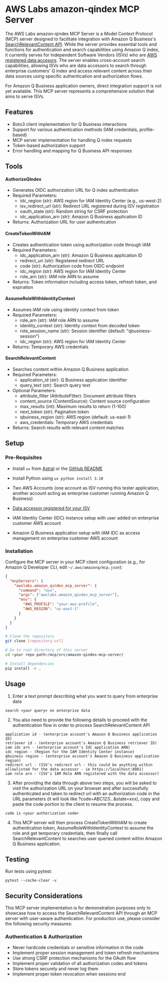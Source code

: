 # AWS Labs amazon-qindex MCP Server

The AWS Labs amazon-qindex MCP Server is a Model Context Protocol (MCP) server designed to facilitate integration with Amazon Q Business's [SearchRelevantContent API](https://docs.aws.amazon.com/amazonq/latest/qbusiness-ug/isv-calling-api-idc.html). While the server provides essential tools and functions for authentication and search capabilities using Amazon Q index, it currently serves for Independent Software Vendors (ISVs) who are [AWS registered data accesors](https://docs.aws.amazon.com/amazonq/latest/qbusiness-ug/isv.html). The server enables cross-account search capabilities, allowing ISVs who are data accessors to search through enterprise customers' Q index and access relevant content across their data sources using specific authentication and authorization flows. 

For Amazon Q Business application owners, direct integration support is not yet available. This MCP server represents a comprehensive solution that aims to serve ISVs.

## Features

- Boto3 client implementation for Q Business interactions
- Support for various authentication methods (IAM credentials, profile-based)
- MCP server implementation for handling Q index requests
- Token-based authorization support
- Error handling and mapping for Q Business API responses

## Tools

#### AuthorizeQIndex
- Generates OIDC authorization URL for Q index authentication
- Required Parameters:
  - idc_region (str): AWS region for IAM Identity Center (e.g., us-west-2)
  - isv_redirect_url (str): Redirect URL registered during ISV registration
  - oauth_state (str): Random string for CSRF protection
  - idc_application_arn (str): Amazon Q Business application ID
- Returns: Authorization URL for user authentication

#### CreateTokenWithIAM
- Creates authentication token using authorization code through IAM
- Required Parameters:
  - idc_application_arn (str): Amazon Q Business application ID
  - redirect_uri (str): Registered redirect URL
  - code (str): Authorization code from OIDC endpoint
  - idc_region (str): AWS region for IAM Identity Center
  - role_arn (str): IAM role ARN to assume
- Returns: Token information including access token, refresh token, and expiration

#### AssumeRoleWithIdentityContext
- Assumes IAM role using identity context from token
- Required Parameters:
  - role_arn (str): IAM role ARN to assume
  - identity_context (str): Identity context from decoded token
  - role_session_name (str): Session identifier (default: "qbusiness-session")
  - idc_region (str): AWS region for IAM Identity Center
- Returns: Temporary AWS credentials

#### SearchRelevantContent
- Searches content within Amazon Q Business application
- Required Parameters:
  - application_id (str): Q Business application identifier
  - query_text (str): Search query text
- Optional Parameters:
  - attribute_filter (AttributeFilter): Document attribute filters
  - content_source (ContentSource): Content source configuration
  - max_results (int): Maximum results to return (1-100)
  - next_token (str): Pagination token
  - qbuiness_region (str): AWS region (default: us-east-1)
  - aws_credentials: Temporary AWS credentials
- Returns: Search results with relevant content matches

## Setup

### Pre-Requisites
- Install `uv` from [Astral](https://docs.astral.sh/uv/getting-started/installation/) or the [GitHub README](https://github.com/astral-sh/uv#installation)
- Install Python using `uv python install 3.10`

- Two AWS Accounts (one account as ISV running this tester application, another account acting as enterprise customer running Amazon Q Business)
- [Data accessor registered for your ISV](https://docs.aws.amazon.com/amazonq/latest/qbusiness-ug/isv-info-to-provide.html)
- IAM Identity Center (IDC) instance setup with user added on enterprise customer AWS account
- Amazon Q Business application setup with IAM IDC as access management on enterprise customer AWS account


### Installation

Configure the MCP server in your MCP client configuration (e.g., for Amazon Q Developer CLI, edit `~/.aws/amazonq/mcp.json`):

```json
{
  "mcpServers": {
    "awslabs.amazon_qindex_mcp_server": {
      "command": "uvx",
      "args": ["awslabs.amazon_qindex_mcp_server"],
      "env": {
        "AWS_PROFILE": "your-aws-profile",
        "AWS_REGION": "us-east-1"
      }
    }
  }
}
```

```bash
# Clone the repository
git clone [repository-url]

# Go to root directory of this server
cd <your repo path>/mcp/src/amazon-qindex-mcp-server/

# Install dependencies 
pip install -e .
```

## Usage

1. Enter a text prompt describing what you want to query from enterprise data

```
search <your query> on enterprise data
```

2. You also need to provide the following details to proceed with the authentication flow in order to process SearchRelevantContent API

```
application id - (enterprise account's Amazon Q Business application ID) 
retriever id - (enterprise account's Amazon Q Business retriever ID)
iam idc arn - (enterprise account's IdC application ARN) 
idc region - (Region for the IAM Identity Center instance)
qbuiness region - (enterprise account's Amazon Q Business application region)
redirect url - (ISV's redirect url - this could be anything within allowlisted for the data accessor - ie https://localhost:8081)
iam role arn - (ISV's IAM Role ARN registered with the data accessor)
```

3. After providing the data through above two steps, you will be asked to visit the authorization URL on your browser and after successfully authenticated and taken to redirect url with an authorization code in the URL parameters (it will look like ?code=ABC123...&state=xxx), copy and paste the code portion to the client to resume the process.

```
code is <your authorization code>
```

4. This MCP server will then process CreateTokenWithIAM to create authentication token, AssumeRoleWithIdentityContext to assume the role and get temporary credentials, then finally call SearchRelevantContent to searches user queried content within Amazon Q Business application.

## Testing

Run tests using pytest:
```
pytest --cache-clear -v
```

## Security Considerations

This MCP server implementation is for demonstration purposes only to showcase how to access the SearchRelevantContent API through an MCP server with user-aware authentication. For production use, please consider the following security measures:

### Authentication & Authorization
- Never hardcode credentials or sensitive information in the code
- Implement proper session management and token refresh mechanisms
- Use strong CSRF protection mechanisms for the OAuth flow
- Implement proper validation of all authorization codes and tokens
- Store tokens securely and never log them
- Implement proper token revocation when sessions end

